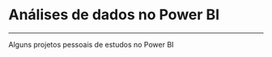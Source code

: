 # Análises de dados no Power BI
------------------------------------------------------------------------------------------------------------------------------------------------------------------------------------------------------------------------

Alguns projetos pessoais de estudos no Power BI
